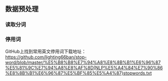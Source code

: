## 数据预处理

### 读取分词
### 停用词
GitHub上找到常用英文停用词下载地址：https://github.com/lighting66ban/stop-word/blob/master/%E5%B8%B8%E7%94%A8%E8%8B%B1%E6%96%87%E5%81%9C%E7%94%A8%E8%AF%8D(NLP%E5%A4%84%E7%90%86%E8%8B%B1%E6%96%87%E5%BF%85%E5%A4%87)stopwords.txt

